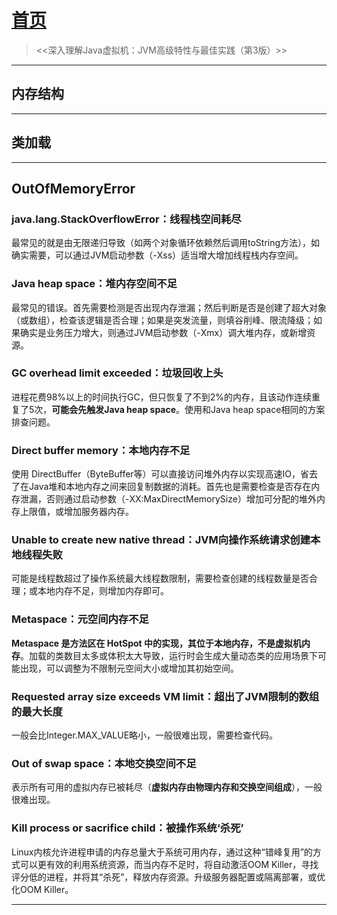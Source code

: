 # [首页](/blog/)

> <<深入理解Java虚拟机：JVM高级特性与最佳实践（第3版）>>

***

## 内存结构

***

## 类加载

***

## OutOfMemoryError

### java.lang.StackOverflowError：线程栈空间耗尽

最常见的就是由无限递归导致（如两个对象循环依赖然后调用toString方法），如确实需要，可以通过JVM启动参数（-Xss）适当增大增加线程栈内存空间。

### Java heap space：堆内存空间不足

最常见的错误。首先需要检测是否出现内存泄漏；然后判断是否是创建了超大对象（或数组），检查该逻辑是否合理；如果是突发流量，则填谷削峰、限流降级；如果确实是业务压力增大，则通过JVM启动参数（-Xmx）调大堆内存，或新增资源。

### GC overhead limit exceeded：垃圾回收上头

进程花费98%以上的时间执行GC，但只恢复了不到2%的内存，且该动作连续重复了5次，**可能会先触发Java heap space**。使用和Java heap space相同的方案排查问题。

### Direct buffer memory：本地内存不足

使用 DirectBuffer（ByteBuffer等）可以直接访问堆外内存以实现高速IO，省去了在Java堆和本地内存之间来回复制数据的消耗。首先也是需要检查是否存在内存泄漏，否则通过启动参数（-XX:MaxDirectMemorySize）增加可分配的堆外内存上限值，或增加服务器内存。

### Unable to create new native thread：JVM向操作系统请求创建本地线程失败

可能是线程数超过了操作系统最大线程数限制，需要检查创建的线程数量是否合理；或本地内存不足，则增加内存即可。

### Metaspace：元空间内存不足

**Metaspace 是方法区在 HotSpot 中的实现，其位于本地内存，不是虚拟机内存**。加载的类数目太多或体积太大导致，运行时会生成大量动态类的应用场景下可能出现，可以调整为不限制元空间大小或增加其初始空间。

### Requested array size exceeds VM limit：超出了JVM限制的数组的最大长度

一般会比Integer.MAX_VALUE略小，一般很难出现，需要检查代码。

### Out of swap space：本地交换空间不足

表示所有可用的虚拟内存已被耗尽（**虚拟内存由物理内存和交换空间组成**），一般很难出现。

### Kill process or sacrifice child：被操作系统‘杀死’

Linux内核允许进程申请的内存总量大于系统可用内存，通过这种“错峰复用”的方式可以更有效的利用系统资源，而当内存不足时，将自动激活OOM Killer，寻找评分低的进程，并将其“杀死”，释放内存资源。升级服务器配置或隔离部署，或优化OOM Killer。

***
